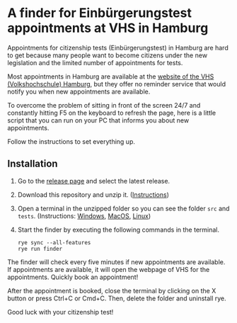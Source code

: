 # A finder for Einbürgerungstest appointments at VHS in Hamburg

Appointments for citizenship tests (Einbürgerungstest) in Hamburg are hard to get
because many people want to become citizens under the new legislation and the limited
number of appointments for tests.

Most appointments in Hamburg are available at the
[website of the VHS (Volkshochschule) Hamburg](https://www.vhs-hamburg.de/deutsch/einbuergerungstest-1058?o=date_asc),
but they offer no reminder service that would notify you when new appointments are
available.

To overcome the problem of sitting in front of the screen 24/7 and constantly hitting F5
on the keyboard to refresh the page, here is a little script that you can run on your PC
that informs you about new appointments.

Follow the instructions to set everything up.

## Installation

1. Go to the
   [release page](https://github.com/tobiasraabe/hamburg-einbuergerungstest-terminfinder/releases)
   and select the latest release.

2. Download this repository and unzip it. ([Instructions](https://sites.northwestern.edu/researchcomputing/resources/downloading-from-github/))

3. Open a terminal in the unzipped folder so you can see the folder `src` and `tests`.
   (Instructions: [Windows](https://johnwargo.com/posts/2024/launch-windows-terminal/),
   [MacOS](https://support.apple.com/guide/terminal/open-new-terminal-windows-and-tabs-trmlb20c7888/mac#:~:text=On%20your%20Mac%2C%20open%20a,window%3A%20Choose%20Open%20in%20Terminal.),
   [Linux](https://www.youtube.com/watch?v=dHjWNcYT9vo))

4. Start the finder by executing the following commands in the terminal.

   ```console
   rye sync --all-features
   rye run finder
   ```

The finder will check every five minutes if new appointments are available. If
appointments are available, it will open the webpage of VHS for the appointments.
Quickly book an appointment!

After the appointment is booked, close the terminal by clicking on the X button or press
Ctrl+C or Cmd+C. Then, delete the folder and uninstall rye.

Good luck with your citizenship test!
